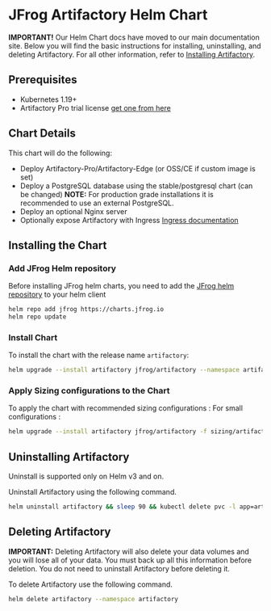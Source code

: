 # JFrog Artifactory Helm Chart

**IMPORTANT!** Our Helm Chart docs have moved to our main documentation site. Below you will find the basic instructions for installing, uninstalling, and deleting Artifactory. For all other information, refer to [Installing Artifactory](https://www.jfrog.com/confluence/display/JFROG/Installing+Artifactory#InstallingArtifactory-HelmInstallation).

## Prerequisites
* Kubernetes 1.19+
* Artifactory Pro trial license [get one from here](https://www.jfrog.com/artifactory/free-trial/)

## Chart Details
This chart will do the following:

* Deploy Artifactory-Pro/Artifactory-Edge (or OSS/CE if custom image is set)
* Deploy a PostgreSQL database using the stable/postgresql chart (can be changed) **NOTE:** For production grade installations it is recommended to use an external PostgreSQL.
* Deploy an optional Nginx server
* Optionally expose Artifactory with Ingress [Ingress documentation](https://kubernetes.io/docs/concepts/services-networking/ingress/)

## Installing the Chart

### Add JFrog Helm repository

Before installing JFrog helm charts, you need to add the [JFrog helm repository](https://charts.jfrog.io) to your helm client

```bash
helm repo add jfrog https://charts.jfrog.io
helm repo update
```

### Install Chart
To install the chart with the release name `artifactory`:
```bash
helm upgrade --install artifactory jfrog/artifactory --namespace artifactory --create-namespace
```

### Apply Sizing configurations to the Chart
To apply the chart with recommended sizing configurations :
For small configurations :
```bash
helm upgrade --install artifactory jfrog/artifactory -f sizing/artifactory-small-extra-config.yaml -f sizing/artifactory-small.yaml --namespace artifactory --create-namespace
```

## Uninstalling Artifactory

Uninstall is supported only on Helm v3 and on.

Uninstall Artifactory using the following command.

```bash
helm uninstall artifactory && sleep 90 && kubectl delete pvc -l app=artifactory
```

## Deleting Artifactory

**IMPORTANT:** Deleting Artifactory will also delete your data volumes and you will lose all of your data. You must back up all this information before deletion. You do not need to uninstall Artifactory before deleting it.

To delete Artifactory use the following command.

```bash
helm delete artifactory --namespace artifactory
```
